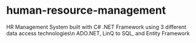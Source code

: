 # human-resource-management
HR Management System built with C# .NET Framework using 3 different data access technologies\n
ADO.NET, LinQ to SQL, and Entity Framework
